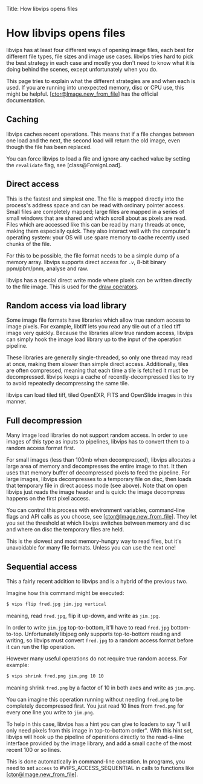 Title: How libvips opens files

# How libvips opens files

libvips has at least four different ways of opening image files, each
best for different file types, file sizes and image use cases. libvips tries
hard to pick the best strategy in each case and mostly you don't need to
know what it is doing behind the scenes, except unfortunately when you do.

This page tries to explain what the different strategies are and when each is
used. If you are running into unexpected memory, disc or CPU use, this might
be helpful. [ctor@Image.new_from_file] has the official documentation.

## Caching

libvips caches recent operations. This means that if a file changes between
one load and the next, the second load will return the old image, even though
the file has been replaced.

You can force libvips to load a file and ignore any cached value by
setting the `revalidate` flag, see [class@ForeignLoad].

## Direct access

This is the fastest and simplest one. The file is mapped directly into the
process's address space and can be read with ordinary pointer access. Small
files are completely mapped; large files are mapped in a series of small
windows that are shared and which scroll about as pixels are read. Files
which are accessed like this can be read by many threads at once, making
them especially quick. They also interact well with the computer's operating
system: your OS will use spare memory to cache recently used chunks of the
file.

For this to be possible, the file format needs to be a simple dump of a memory
array. libvips supports direct access for `.v`, 8-bit binary ppm/pbm/pnm,
analyse and raw.

libvips has a special direct write mode where pixels can be written directly
to the file image. This is used for the [draw operators](?q=draw).

## Random access via load library

Some image file formats have libraries which allow true random access to
image pixels. For example, libtiff lets you read any tile out of a tiled
tiff image very quickly. Because the libraries allow true random access,
libvips can simply hook the image load library up to the input of the
operation pipeline.

These libraries are generally single-threaded, so only one thread may
read at once, making them slower than simple direct access.
Additionally, tiles are often compressed, meaning that each time a tile
is fetched it must be decompressed. libvips keeps a cache of
recently-decompressed tiles to try to avoid repeatedly decompressing the
same tile.

libvips can load tiled tiff, tiled OpenEXR, FITS and OpenSlide images in
this manner.

## Full decompression

Many image load libraries do not support random access. In order to use
images of this type as inputs to pipelines, libvips has to convert them
to a random access format first.

For small images (less than 100mb when decompressed), libvips allocates
a large area of memory and decompresses the entire image to that. It
then uses that memory buffer of decompressed pixels to feed the
pipeline. For large images, libvips decompresses to a temporary file on
disc, then loads that temporary file in direct access mode (see above).
Note that on open libvips just reads the image header and is quick: the
image decompress happens on the first pixel access.

You can control this process with environment variables, command-line
flags and API calls as you choose, see [ctor@Image.new_from_file].
They let you set the threshold at which libvips switches between memory
and disc and where on disc the temporary files are held.

This is the slowest and most memory-hungry way to read files, but it's
unavoidable for many file formats. Unless you can use the next one!

## Sequential access

This a fairly recent addition to libvips and is a hybrid of the previous
two.

Imagine how this command might be executed:

```bash
$ vips flip fred.jpg jim.jpg vertical
```

meaning, read `fred.jpg`, flip it up-down, and write as `jim.jpg`.

In order to write `jim.jpg` top-to-bottom, it'll have to read `fred.jpg`
bottom-to-top. Unfortunately libjpeg only supports top-to-bottom reading
and writing, so libvips must convert `fred.jpg` to a random access format
before it can run the flip operation.

However many useful operations do not require true random access. For
example:

```bash
$ vips shrink fred.png jim.png 10 10
```

meaning shrink `fred.png` by a factor of 10 in both axes and write as
`jim.png`.

You can imagine this operation running without needing `fred.png` to be
completely decompressed first. You just read 10 lines from `fred.png` for
every one line you write to `jim.png`.

To help in this case, libvips has a hint you can give to loaders to say
"I will only need pixels from this image in top-to-bottom order". With
this hint set, libvips will hook up the pipeline of operations directly
to the read-a-line interface provided by the image library, and add a
small cache of the most recent 100 or so lines.

This is done automatically in command-line operation. In programs, you need to
set `access` to #VIPS_ACCESS_SEQUENTIAL in calls to functions like
[ctor@Image.new_from_file].
